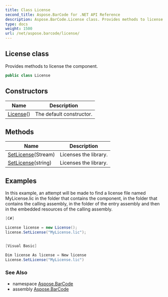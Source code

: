 ```yaml
---
title: Class License
second_title: Aspose.BarCode for .NET API Reference
description: Aspose.BarCode.License class. Provides methods to license the component
type: docs
weight: 1500
url: /net/aspose.barcode/license/
---
```

## License class

Provides methods to license the component.

```csharp
public class License
```

## Constructors

| Name | Description |
| --- | --- |
| [License](license/)() | The default constructor. |

## Methods

| Name | Description |
| --- | --- |
| [SetLicense](../../aspose.barcode/license/setlicense/#setlicense)(Stream) | Licenses the library. |
| [SetLicense](../../aspose.barcode/license/setlicense/#setlicense_1)(string) | Licenses the library. |

## Examples

In this example, an attempt will be made to find a license file named MyLicense.lic in the folder that contains the component, in the folder that contains the calling assembly, in the folder of the entry assembly and then in the embedded resources of the calling assembly.

```csharp
[C#]

License license = new License();
license.SetLicense("MyLicense.lic");


[Visual Basic]

Dim license As license = New license
License.SetLicense("MyLicense.lic")
```

### See Also

* namespace [Aspose.BarCode](../../aspose.barcode/)
* assembly [Aspose.BarCode](../../)


